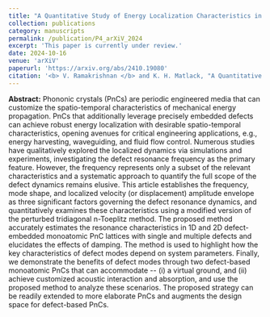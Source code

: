 ```yaml
---
title: "A Quantitative Study of Energy Localization Characteristics in Defect-embedded Monoatomic Phononic Crystals"
collection: publications
category: manuscripts
permalink: /publication/P4_arXiV_2024
excerpt: 'This paper is currently under review.'
date: 2024-10-16
venue: 'arXiV'
paperurl: 'https://arxiv.org/abs/2410.19080'
citation: '<b> V. Ramakrishnan </b> and K. H. Matlack, "A Quantitative Study of Energy Localization Characteristics in Defect-embedded Phononic Crystals", <i> arXiV </i>, 2410.19080 (2024).'
---
```


**Abstract:** Phononic crystals (PnCs) are periodic engineered media that can customize the spatio-temporal characteristics of mechanical energy propagation. PnCs that additionally leverage precisely embedded defects can achieve robust energy localization with desirable spatio-temporal characteristics, opening avenues for critical engineering applications, e.g., energy harvesting, waveguiding, and fluid flow control. Numerous studies have qualitatively explored the localized dynamics via simulations and experiments, investigating the defect resonance frequency as the primary feature. However, the frequency represents only a subset of the relevant characteristics and a systematic approach to quantify the full scope of the defect dynamics remains elusive. This article establishes the frequency, mode shape, and localized velocity (or displacement) amplitude envelope as three significant factors governing the defect resonance dynamics, and quantitatively examines these characteristics using a modified version of the perturbed tridiagonal n-Toeplitz method. The proposed method accurately estimates the resonance characteristics in 1D and 2D defect-embedded monoatomic PnC lattices with single and multiple defects and elucidates the effects of damping. The method is used to highlight how the key characteristics of defect modes depend on system parameters. Finally, we demonstrate the benefits of defect modes through two defect-based monoatomic PnCs that can accommodate -- (i) a virtual ground, and (ii) achieve customized acoustic interaction and absorption, and use the proposed method to analyze these scenarios. The proposed strategy can be readily extended to more elaborate PnCs and augments the design space for defect-based PnCs.
